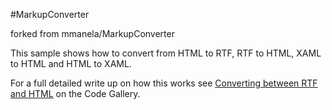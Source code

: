 #MarkupConverter

forked from mmanela/MarkupConverter

This sample shows how to convert from HTML to RTF, RTF to HTML, XAML to HTML and HTML to XAML.

For a full detailed write up on how this works see [Converting between RTF and HTML](http://code.msdn.microsoft.com/Converting-between-RTF-and-aaa02a6e) on the Code Gallery.
